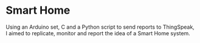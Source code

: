 # Smart Home
Using an Arduino set, C and a Python script to send reports to ThingSpeak, I aimed to replicate, monitor and report the idea of a Smart Home system.

